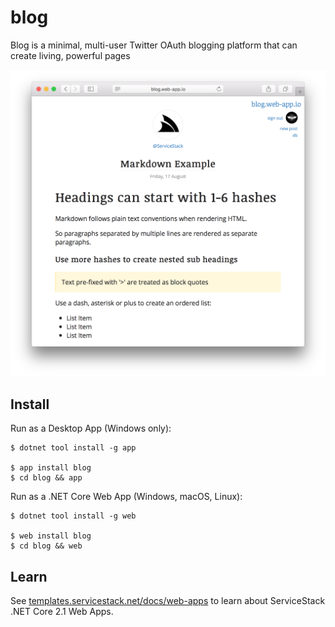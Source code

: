 # blog

Blog is a minimal, multi-user Twitter OAuth blogging platform that can create living, powerful pages

[![](https://raw.githubusercontent.com/NetCoreApps/TemplatePages/master/src/wwwroot/assets/img/screenshots/blog.png)](http://blog.web-app.io)

## Install

Run as a Desktop App (Windows only):

    $ dotnet tool install -g app

    $ app install blog
    $ cd blog && app

Run as a .NET Core Web App (Windows, macOS, Linux):

    $ dotnet tool install -g web

    $ web install blog
    $ cd blog && web

## Learn

See [templates.servicestack.net/docs/web-apps](http://templates.servicestack.net/docs/web-apps) to learn about ServiceStack .NET Core 2.1 Web Apps.
